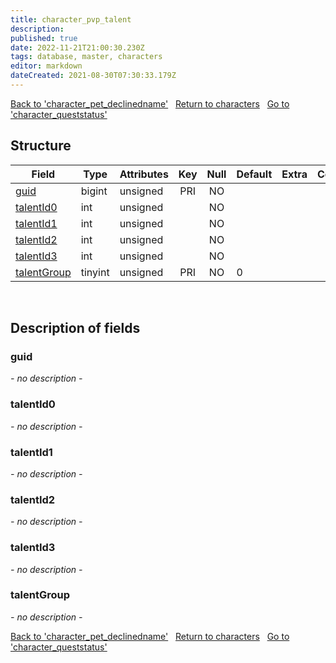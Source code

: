 ```yaml
---
title: character_pvp_talent
description: 
published: true
date: 2022-11-21T21:00:30.230Z
tags: database, master, characters
editor: markdown
dateCreated: 2021-08-30T07:30:33.179Z
---
```


<a href="https://trinitycore.info/en/database/master/characters/character_pet_declinedname" class="mt-5 v-btn v-btn--depressed v-btn--flat v-btn--outlined theme--light v-size--default darkblue--text text--lighten-3"><span class="v-btn__content"><i aria-hidden="true" class="v-icon notranslate v-icon--left mdi mdi-arrow-left theme--light"></i><span>Back to 'character_pet_declinedname'</span></span></a>&nbsp;&nbsp;&nbsp;<a href="https://trinitycore.info/en/database/master/characters/home" class="mt-5 v-btn v-btn--depressed v-btn--flat v-btn--outlined theme--light v-size--default darkblue--text text--lighten-3"><span class="v-btn__content"><i aria-hidden="true" class="v-icon notranslate v-icon--left mdi mdi-home-outline theme--light"></i><span>Return to characters</span></span></a>&nbsp;&nbsp;&nbsp;<a href="https://trinitycore.info/en/database/master/characters/character_queststatus" class="mt-5 v-btn v-btn--depressed v-btn--flat v-btn--outlined theme--light v-size--default darkblue--text text--lighten-3"><span class="v-btn__content"><span>Go to 'character_queststatus'</span><i aria-hidden="true" class="v-icon notranslate v-icon--right mdi mdi-arrow-right theme--light"></i></span></a>

## Structure

| Field | Type | Attributes | Key | Null | Default | Extra | Comment |
| --- | --- | --- | :---: | :---: | --- | --- | --- |
| [guid](#guid) | bigint | unsigned | PRI | NO |  |  |  |
| [talentId0](#talentid0) | int | unsigned |  | NO |  |  |  |
| [talentId1](#talentid1) | int | unsigned |  | NO |  |  |  |
| [talentId2](#talentid2) | int | unsigned |  | NO |  |  |  |
| [talentId3](#talentid3) | int | unsigned |  | NO |  |  |  |
| [talentGroup](#talentgroup) | tinyint | unsigned | PRI | NO | 0 |  |  |
&nbsp;
## Description of fields

### guid
*- no description -*
&nbsp;

### talentId0
*- no description -*
&nbsp;

### talentId1
*- no description -*
&nbsp;

### talentId2
*- no description -*
&nbsp;

### talentId3
*- no description -*
&nbsp;

### talentGroup
*- no description -*
&nbsp;

<a href="https://trinitycore.info/en/database/master/characters/character_pet_declinedname" class="mt-5 v-btn v-btn--depressed v-btn--flat v-btn--outlined theme--light v-size--default darkblue--text text--lighten-3"><span class="v-btn__content"><i aria-hidden="true" class="v-icon notranslate v-icon--left mdi mdi-arrow-left theme--light"></i><span>Back to 'character_pet_declinedname'</span></span></a>&nbsp;&nbsp;&nbsp;<a href="https://trinitycore.info/en/database/master/characters/home" class="mt-5 v-btn v-btn--depressed v-btn--flat v-btn--outlined theme--light v-size--default darkblue--text text--lighten-3"><span class="v-btn__content"><i aria-hidden="true" class="v-icon notranslate v-icon--left mdi mdi-home-outline theme--light"></i><span>Return to characters</span></span></a>&nbsp;&nbsp;&nbsp;<a href="https://trinitycore.info/en/database/master/characters/character_queststatus" class="mt-5 v-btn v-btn--depressed v-btn--flat v-btn--outlined theme--light v-size--default darkblue--text text--lighten-3"><span class="v-btn__content"><span>Go to 'character_queststatus'</span><i aria-hidden="true" class="v-icon notranslate v-icon--right mdi mdi-arrow-right theme--light"></i></span></a>

